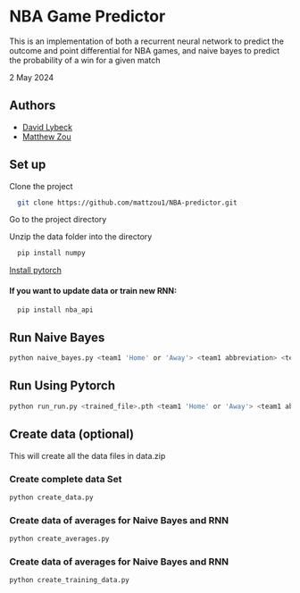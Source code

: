
# NBA Game Predictor

This is an implementation of both a recurrent neural network to predict the outcome and point differential for NBA games, and naive bayes to predict the probability of a win for a given match

2 May 2024


## Authors

- [David Lybeck](https://github.com/Dlybeck)
- [Matthew Zou](https://github.com/mattzou1)


## Set up

Clone the project

```bash
  git clone https://github.com/mattzou1/NBA-predictor.git
```

Go to the project directory

Unzip the data folder into the directory


```bash
  pip install numpy
```

[Install pytorch](https://pytorch.org/get-started/locally/)
#### If you want to update data or train new RNN:

```bash
  pip install nba_api
```

## Run Naive Bayes
```bash
python naive_bayes.py <team1 'Home' or 'Away'> <team1 abbreviation> <team2 abbreviation>"
```

## Run Using Pytorch
```bash
python run_run.py <trained_file>.pth <team1 'Home' or 'Away'> <team1 abbreviation> <team2 abbreviation>
```

## Create data (optional)
This will create all the data files in data.zip

### Create complete data Set

```bash
python create_data.py
```

### Create data of averages for Naive Bayes and RNN

```bash
python create_averages.py
```

### Create data of averages for Naive Bayes and RNN

```bash
python create_training_data.py
```